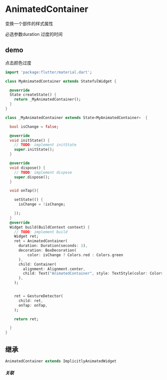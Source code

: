 # AnimatedContainer

变换一个部件的样式属性

必选参数duration 过度的时间


## demo

点击颜色过度

``` dart
import 'package:flutter/material.dart';

class MyAnimatedContainer extends StatefulWidget {

  @override
  State createState() {
    return _MyAnimatedContainer();
  }
}

class _MyAnimatedContainer extends State<MyAnimatedContainer>  {

  bool isChange = false;

  @override
  void initState() {
    // TODO: implement initState
    super.initState();
  }

  @override
  void dispose() {
    // TODO: implement dispose
    super.dispose();
  }

  void onTap(){

    setState(() {
      isChange = !isChange;

    });
  }
  @override
  Widget build(BuildContext context) {
    // TODO: implement build
    Widget ret;
    ret = AnimatedContainer(
      duration: Duration(seconds: 1),
      decoration: BoxDecoration(
          color: isChange ? Colors.red : Colors.green
      ),
      child: Container(
        alignment: Alignment.center,
        child: Text("AnimatedContainer", style: TextStyle(color: Colors.white),),
      ),
    );


    ret = GestureDetector(
      child: ret,
      onTap: onTap,
    );

    return ret;

  }
}
```


## 继承
``` dart
AnimatedContainer extends ImplicitlyAnimatedWidget
```

##### 关联

<!-- [LimitedBox](./LimitedBox.md)

[Align](./Align.md)

[Padding](./Padding.md)

[DecoratedBox](./DecoratedBox.md)

[ConstrainedBox](./ConstrainedBox.md)

[Transform](./Transform.html) -->
